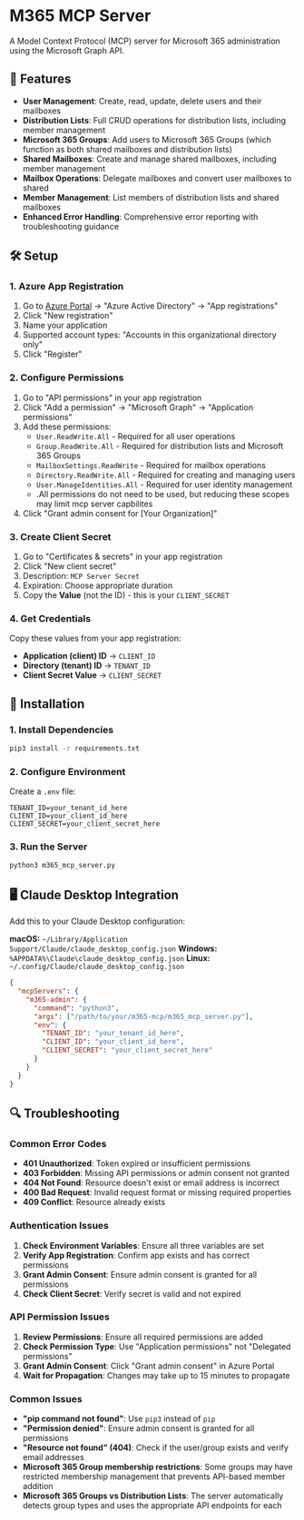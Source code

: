 # M365 MCP Server

A Model Context Protocol (MCP) server for Microsoft 365 administration using the Microsoft Graph API.

## 🚀 Features

- **User Management**: Create, read, update, delete users and their mailboxes
- **Distribution Lists**: Full CRUD operations for distribution lists, including member management
- **Microsoft 365 Groups**: Add users to Microsoft 365 Groups (which function as both shared mailboxes and distribution lists)
- **Shared Mailboxes**: Create and manage shared mailboxes, including member management
- **Mailbox Operations**: Delegate mailboxes and convert user mailboxes to shared
- **Member Management**: List members of distribution lists and shared mailboxes
- **Enhanced Error Handling**: Comprehensive error reporting with troubleshooting guidance

## 🛠️ Setup

### 1. Azure App Registration

1. Go to [Azure Portal](https://portal.azure.com) → "Azure Active Directory" → "App registrations"
2. Click "New registration"
3. Name your application
4. Supported account types: "Accounts in this organizational directory only"
5. Click "Register"

### 2. Configure Permissions

1. Go to "API permissions" in your app registration
2. Click "Add a permission" → "Microsoft Graph" → "Application permissions"
3. Add these permissions:
   - `User.ReadWrite.All` - Required for all user operations
   - `Group.ReadWrite.All` - Required for distribution lists and Microsoft 365 Groups
   - `MailboxSettings.ReadWrite` - Required for mailbox operations
   - `Directory.ReadWrite.All` - Required for creating and managing users
   - `User.ManageIdentities.All` - Required for user identity management
   - .All permissions do not need to be  used, but reducing these scopes may limit mcp server capbilites
4. Click "Grant admin consent for [Your Organization]"

### 3. Create Client Secret

1. Go to "Certificates & secrets" in your app registration
2. Click "New client secret"
3. Description: `MCP Server Secret`
4. Expiration: Choose appropriate duration
5. Copy the **Value** (not the ID) - this is your `CLIENT_SECRET`

### 4. Get Credentials

Copy these values from your app registration:
- **Application (client) ID** → `CLIENT_ID`
- **Directory (tenant) ID** → `TENANT_ID`
- **Client Secret Value** → `CLIENT_SECRET`

## 🚀 Installation

### 1. Install Dependencies

```bash
pip3 install -r requirements.txt
```

### 2. Configure Environment

Create a `.env` file:
```env
TENANT_ID=your_tenant_id_here
CLIENT_ID=your_client_id_here
CLIENT_SECRET=your_client_secret_here
```

### 3. Run the Server

```bash
python3 m365_mcp_server.py
```

## 🖥️ Claude Desktop Integration

Add this to your Claude Desktop configuration:

**macOS:** `~/Library/Application Support/Claude/claude_desktop_config.json`
**Windows:** `%APPDATA%\Claude\claude_desktop_config.json`
**Linux:** `~/.config/Claude/claude_desktop_config.json`

```json
{
  "mcpServers": {
    "m365-admin": {
      "command": "python3",
      "args": ["/path/to/your/m365-mcp/m365_mcp_server.py"],
      "env": {
        "TENANT_ID": "your_tenant_id_here",
        "CLIENT_ID": "your_client_id_here",
        "CLIENT_SECRET": "your_client_secret_here"
      }
    }
  }
}
```

## 🔍 Troubleshooting

### Common Error Codes

- **401 Unauthorized**: Token expired or insufficient permissions
- **403 Forbidden**: Missing API permissions or admin consent not granted
- **404 Not Found**: Resource doesn't exist or email address is incorrect
- **400 Bad Request**: Invalid request format or missing required properties
- **409 Conflict**: Resource already exists

### Authentication Issues

1. **Check Environment Variables**: Ensure all three variables are set
2. **Verify App Registration**: Confirm app exists and has correct permissions
3. **Grant Admin Consent**: Ensure admin consent is granted for all permissions
4. **Check Client Secret**: Verify secret is valid and not expired

### API Permission Issues

1. **Review Permissions**: Ensure all required permissions are added
2. **Check Permission Type**: Use "Application permissions" not "Delegated permissions"
3. **Grant Admin Consent**: Click "Grant admin consent" in Azure Portal
4. **Wait for Propagation**: Changes may take up to 15 minutes to propagate

### Common Issues

- **"pip command not found"**: Use `pip3` instead of `pip`
- **"Permission denied"**: Ensure admin consent is granted for all permissions
- **"Resource not found" (404)**: Check if the user/group exists and verify email addresses
- **Microsoft 365 Group membership restrictions**: Some groups may have restricted membership management that prevents API-based member addition
- **Microsoft 365 Groups vs Distribution Lists**: The server automatically detects group types and uses the appropriate API endpoints for each
